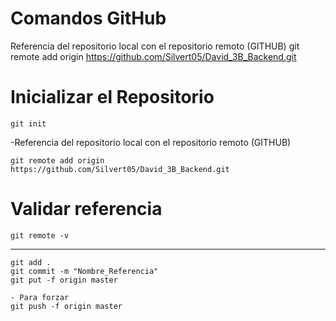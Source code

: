 # Comandos GitHub
Referencia del repositorio local con el repositorio remoto (GITHUB)
git remote add origin  https://github.com/Silvert05/David_3B_Backend.git

# Inicializar el Repositorio
```
git init
```
-Referencia del repositorio local con el repositorio remoto (GITHUB)
````
git remote add origin
https://github.com/Silvert05/David_3B_Backend.git
````
# Validar referencia
````
git remote -v
````
-----------------------------------------------------

````
git add .
git commit -m "Nombre_Referencia"
git put -f origin master
````
````
- Para forzar 
git push -f origin master
````
